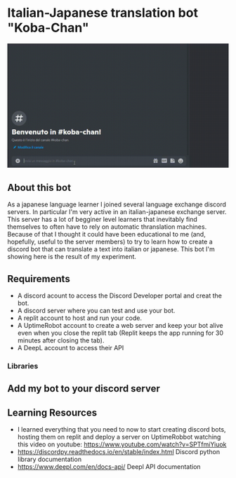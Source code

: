 # Italian-Japanese translation bot "Koba-Chan"

![alt text](images_videos/bot-test.gif)

## About this bot

As a japanese language learner I joined several language exchange discord servers. In particular I'm very active in an italian-japanese exchange server.
This server has a lot of begginer level learners that inevitably find themselves to often have to rely on automatic thranslation machines.
Because of that I thought it could have been educational to me (and, hopefully, useful to the server members) to try to learn how to create a discord bot that can translate a text into italian or japanese.
This bot I'm showing here is the result of my experiment.

## Requirements

- A discord acount to access the Discord Developer portal and creat the bot.
- A discord server where you can test and use your bot.
- A replit account to host and run your code.
- A UptimeRobot account to create a web server and keep your bot alive even when you close the replit tab (Replit keeps the app running for 30 minutes after closing the tab).
- A DeepL account to access their API

### Libraries

## Add my bot to your discord server

## Learning Resources

- I learned everything that you need to now to start creating discord bots, hosting them on replit and deploy a server on UptimeRobbot watching this video on youtube: https://www.youtube.com/watch?v=SPTfmiYiuok
- https://discordpy.readthedocs.io/en/stable/index.html Discord python library documentation
- https://www.deepl.com/en/docs-api/ Deepl API documentation

